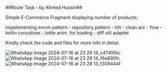 ##Route Task - by Ahmed Hussin##

Simple E-Commerce Fragment displaying number of products.

impelementing 
mvvm pattern - repository pattern - hilt - clean arc - flow - kotlin coroutines - lottie anim. for loading - diff util adapter 

Kindly check the code and files for more info in deital.

![WhatsApp Image 2024-07-16 at 23 29 14_c4745fbc](https://github.com/user-attachments/assets/16a9a8bc-72da-4a8e-b0a4-c64cc6df0c80)
![WhatsApp Image 2024-07-16 at 23 29 14_f6e890fc](https://github.com/user-attachments/assets/50d6ee82-9ebe-4e80-82a9-93ed01e8494d)
![WhatsApp Image 2024-07-16 at 23 29 13_f309444f](https://github.com/user-attachments/assets/ba15a8d5-e2fd-4fb5-998d-480b6ca1e6c7)
